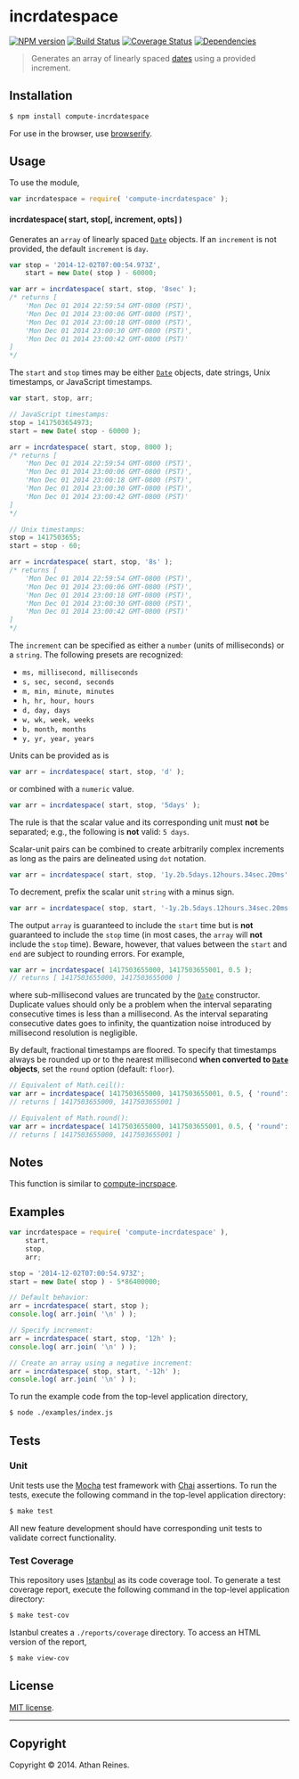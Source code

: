 incrdatespace
===
[![NPM version][npm-image]][npm-url] [![Build Status][travis-image]][travis-url] [![Coverage Status][coveralls-image]][coveralls-url] [![Dependencies][dependencies-image]][dependencies-url]

> Generates an array of linearly spaced [dates](https://developer.mozilla.org/en-US/docs/Web/JavaScript/Reference/Global_Objects/Date) using a provided increment.


## Installation

``` bash
$ npm install compute-incrdatespace
```

For use in the browser, use [browserify](https://github.com/substack/node-browserify).


## Usage

To use the module,

``` javascript
var incrdatespace = require( 'compute-incrdatespace' );
```

#### incrdatespace( start, stop[, increment, opts] )

Generates an `array` of linearly spaced [`Date`](https://developer.mozilla.org/en-US/docs/Web/JavaScript/Reference/Global_Objects/Date) objects. If an `increment` is not provided, the default `increment` is `day`.

``` javascript
var stop = '2014-12-02T07:00:54.973Z',
	start = new Date( stop ) - 60000;

var arr = incrdatespace( start, stop, '8sec' );
/* returns [
	'Mon Dec 01 2014 22:59:54 GMT-0800 (PST)',
	'Mon Dec 01 2014 23:00:06 GMT-0800 (PST)',
	'Mon Dec 01 2014 23:00:18 GMT-0800 (PST)',
	'Mon Dec 01 2014 23:00:30 GMT-0800 (PST)',
	'Mon Dec 01 2014 23:00:42 GMT-0800 (PST)'
]
*/
```

The `start` and `stop` times may be either [`Date`](https://developer.mozilla.org/en-US/docs/Web/JavaScript/Reference/Global_Objects/Date) objects, date strings, Unix timestamps, or JavaScript timestamps.

``` javascript
var start, stop, arr;

// JavaScript timestamps:
stop = 1417503654973;
start = new Date( stop - 60000 );

arr = incrdatespace( start, stop, 8000 );
/* returns [
	'Mon Dec 01 2014 22:59:54 GMT-0800 (PST)',
	'Mon Dec 01 2014 23:00:06 GMT-0800 (PST)',
	'Mon Dec 01 2014 23:00:18 GMT-0800 (PST)',
	'Mon Dec 01 2014 23:00:30 GMT-0800 (PST)',
	'Mon Dec 01 2014 23:00:42 GMT-0800 (PST)'
]
*/

// Unix timestamps:
stop = 1417503655;
start = stop - 60;

arr = incrdatespace( start, stop, '8s' );
/* returns [
	'Mon Dec 01 2014 22:59:54 GMT-0800 (PST)',
	'Mon Dec 01 2014 23:00:06 GMT-0800 (PST)',
	'Mon Dec 01 2014 23:00:18 GMT-0800 (PST)',
	'Mon Dec 01 2014 23:00:30 GMT-0800 (PST)',
	'Mon Dec 01 2014 23:00:42 GMT-0800 (PST)'
]
*/
```

The `increment` can be specified as either a `number` (units of milliseconds) or a `string`. The following presets are recognized:

*	`ms, millisecond, milliseconds`
*	`s, sec, second, seconds`
*	`m, min, minute, minutes`
*	`h, hr, hour, hours`
*	`d, day, days`
*	`w, wk, week, weeks`
*	`b, month, months`
* 	`y, yr, year, years`

Units can be provided as is

``` javascript
var arr = incrdatespace( start, stop, 'd' );
```

or combined with a `numeric` value.

``` javascript
var arr = incrdatespace( start, stop, '5days' );
```

The rule is that the scalar value and its corresponding unit must __not__ be separated; e.g., the following is __not__ valid: `5 days`.

Scalar-unit pairs can be combined to create arbitrarily complex increments as long as the pairs are delineated using `dot` notation.

``` javascript
var arr = incrdatespace( start, stop, '1y.2b.5days.12hours.34sec.20ms' );
```

To decrement, prefix the scalar unit `string` with a minus sign.

``` javascript
var arr = incrdatespace( stop, start, '-1y.2b.5days.12hours.34sec.20ms' );
```

The output `array` is guaranteed to include the `start` time but is __not__ guaranteed to include the `stop` time (in most cases, the `array` will __not__ include the `stop` time). Beware, however, that values between the `start` and `end` are subject to rounding errors. For example,

``` javascript
var arr = incrdatespace( 1417503655000, 1417503655001, 0.5 );
// returns [ 1417503655000, 1417503655000 ]
```

where sub-millisecond values are truncated by the [`Date`](https://developer.mozilla.org/en-US/docs/Web/JavaScript/Reference/Global_Objects/Date) constructor. Duplicate values should only be a problem when the interval separating consecutive times is less than a millisecond. As the interval separating consecutive dates goes to infinity, the quantization noise introduced by millisecond resolution is negligible.

By default, fractional timestamps are floored. To specify that timestamps always be rounded up or to the nearest millisecond __when converted to [`Date`](https://developer.mozilla.org/en-US/docs/Web/JavaScript/Reference/Global_Objects/Date) objects__, set the `round` option (default: `floor`).

``` javascript
// Equivalent of Math.ceil():
var arr = incrdatespace( 1417503655000, 1417503655001, 0.5, { 'round': 'ceil' } );
// returns [ 1417503655000, 1417503655001 ]

// Equivalent of Math.round():
var arr = incrdatespace( 1417503655000, 1417503655001, 0.5, { 'round': 'round' } );
// returns [ 1417503655000, 1417503655001 ]
```



## Notes

This function is similar to [compute-incrspace](https://github.com/compute-io/incrspace).



## Examples

``` javascript
var incrdatespace = require( 'compute-incrdatespace' ),
	start,
	stop,
	arr;

stop = '2014-12-02T07:00:54.973Z';
start = new Date( stop ) - 5*86400000;

// Default behavior:
arr = incrdatespace( start, stop );
console.log( arr.join( '\n' ) );

// Specify increment:
arr = incrdatespace( start, stop, '12h' );
console.log( arr.join( '\n' ) );

// Create an array using a negative increment:
arr = incrdatespace( stop, start, '-12h' );
console.log( arr.join( '\n' ) );
```

To run the example code from the top-level application directory,

``` bash
$ node ./examples/index.js
```


## Tests

### Unit

Unit tests use the [Mocha](http://mochajs.org/) test framework with [Chai](http://chaijs.com) assertions. To run the tests, execute the following command in the top-level application directory:

``` bash
$ make test
```

All new feature development should have corresponding unit tests to validate correct functionality.


### Test Coverage

This repository uses [Istanbul](https://github.com/gotwarlost/istanbul) as its code coverage tool. To generate a test coverage report, execute the following command in the top-level application directory:

``` bash
$ make test-cov
```

Istanbul creates a `./reports/coverage` directory. To access an HTML version of the report,

``` bash
$ make view-cov
```


## License

[MIT license](http://opensource.org/licenses/MIT). 


---
## Copyright

Copyright &copy; 2014. Athan Reines.


[npm-image]: http://img.shields.io/npm/v/compute-incrdatespace.svg
[npm-url]: https://npmjs.org/package/compute-incrdatespace

[travis-image]: http://img.shields.io/travis/compute-io/incrdatespace/master.svg
[travis-url]: https://travis-ci.org/compute-io/incrdatespace

[coveralls-image]: https://img.shields.io/coveralls/compute-io/incrdatespace/master.svg
[coveralls-url]: https://coveralls.io/r/compute-io/incrdatespace?branch=master

[dependencies-image]: http://img.shields.io/david/compute-io/incrdatespace.svg
[dependencies-url]: https://david-dm.org/compute-io/incrdatespace

[dev-dependencies-image]: http://img.shields.io/david/dev/compute-io/incrdatespace.svg
[dev-dependencies-url]: https://david-dm.org/dev/compute-io/incrdatespace

[github-issues-image]: http://img.shields.io/github/issues/compute-io/incrdatespace.svg
[github-issues-url]: https://github.com/compute-io/incrdatespace/issues
